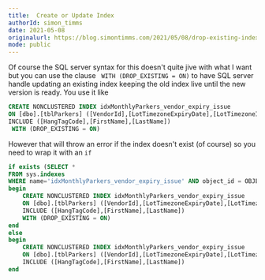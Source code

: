 ```yaml
---
title:  Create or Update Index
authorId: simon_timms
date: 2021-05-08
originalurl: https://blog.simontimms.com/2021/05/08/drop-existing-index
mode: public
---
```




Of course the SQL server syntax for this doesn't quite jive with what I want but you can use the clause ` WITH (DROP_EXISTING = ON)` to have SQL server handle updating an existing index keeping the old index live until the new version is ready. You use it like 

```sql
CREATE NONCLUSTERED INDEX idxMonthlyParkers_vendor_expiry_issue
ON [dbo].[tblParkers] ([VendorId],[LotTimezoneExpiryDate],[LotTimezoneIssueDate])
INCLUDE ([HangTagCode],[FirstName],[LastName])
 WITH (DROP_EXISTING = ON)
```

However that will throw an error if the index doesn't exist (of course) so you need to wrap it with an `if`

```sql
if exists (SELECT * 
FROM sys.indexes 
WHERE name='idxMonthlyParkers_vendor_expiry_issue' AND object_id = OBJECT_ID('dbo.tblMonthlyParker'))
begin
    CREATE NONCLUSTERED INDEX idxMonthlyParkers_vendor_expiry_issue
    ON [dbo].[tblParkers] ([VendorId],[LotTimezoneExpiryDate],[LotTimezoneIssueDate])
    INCLUDE ([HangTagCode],[FirstName],[LastName])
    WITH (DROP_EXISTING = ON)
end
else 
begin
    CREATE NONCLUSTERED INDEX idxMonthlyParkers_vendor_expiry_issue
    ON [dbo].[tblParkers] ([VendorId],[LotTimezoneExpiryDate],[LotTimezoneIssueDate])
    INCLUDE ([HangTagCode],[FirstName],[LastName])
end
```

